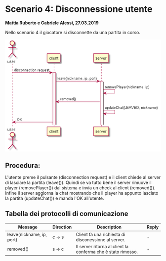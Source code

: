 # Scenario 4: Disconnessione utente

**Mattia Ruberto e Gabriele Alessi, 27.03.2019**

Nello scenario 4 il giocatore si disconnette da una partita in corso.

![playerDisconnected](playerDisconnected.png)
 
## Procedura:  
 L'utente preme il pulsante (disconnection request) e il client chiede al server di lasciare la partita (leave()). Quindi se va tutto bene il server rimuove il player (removePlayer()) dal sistema e invia un check al client (removed()). Infine il server aggiorna la chat mostrando che il player ha appunto lasciato la partita (updateChat()) e manda l'OK all'utente.

## Tabella dei protocolli di comunicazione

| Message | Direction | Description | Reply |
| --- | --- | --- | --- |
| leave(nickname, ip, port) | c &rarr; s | Client fa una richiesta di disconessione al server. | - |        
| removed() | s &rarr; c | Il server ritorna al client la conferma che è stato rimosso. | - |